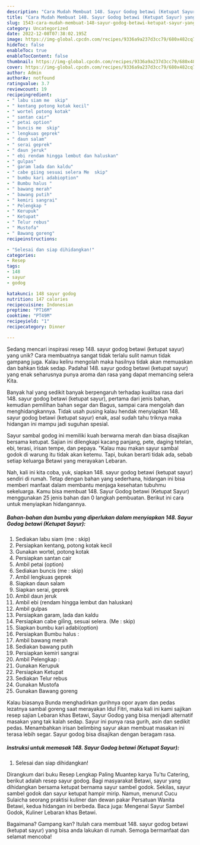 ```yaml
---
description: "Cara Mudah Membuat 148. Sayur Godog betawi (Ketupat Sayur) yang Lezat"
title: "Cara Mudah Membuat 148. Sayur Godog betawi (Ketupat Sayur) yang Lezat"
slug: 1543-cara-mudah-membuat-148-sayur-godog-betawi-ketupat-sayur-yang-lezat
category: Uncategorized
date: 2022-12-08T07:38:02.195Z
image: https://img-global.cpcdn.com/recipes/9336a9a237d3cc79/680x482cq70/148-sayur-godog-betawi-ketupat-sayur-foto-resep-utama.jpg
hideToc: false
enableToc: true
enableTocContent: false
thumbnail: https://img-global.cpcdn.com/recipes/9336a9a237d3cc79/680x482cq70/148-sayur-godog-betawi-ketupat-sayur-foto-resep-utama.jpg
cover: https://img-global.cpcdn.com/recipes/9336a9a237d3cc79/680x482cq70/148-sayur-godog-betawi-ketupat-sayur-foto-resep-utama.jpg
author: Admin
authorAv: notfound
ratingvalue: 3.7
reviewcount: 19
recipeingredient:
- " labu siam me  skip"
- " kentang potong kotak kecil"
- " wortel potong kotak"
- " santan cair"
- " petai option"
- " buncis me  skip"
- " lengkuas geprek"
- " daun salam"
- " serai geprek"
- " daun jeruk"
- " ebi rendam hingga lembut dan haluskan"
- " gulpas"
- " garam lada dan kaldu"
- " cabe giing sesuai selera Me  skip"
- " bumbu kari adabioption"
- " Bumbu halus "
- " bawang merah"
- " bawang putih"
- " kemiri sangrai"
- " Pelengkap "
- " Kerupuk"
- " Ketupat"
- " Telur rebus"
- " Mustofa"
- " Bawang goreng"
recipeinstructions:

- "Selesai dan siap dihidangkan!"
categories:
- Resep
tags:
- 148
- sayur
- godog

katakunci: 148 sayur godog 
nutrition: 147 calories
recipecuisine: Indonesian
preptime: "PT16M"
cooktime: "PT49M"
recipeyield: "1"
recipecategory: Dinner

---
```





Sedang mencari inspirasi resep 148. sayur godog betawi (ketupat sayur) yang unik? Cara membuatnya sangat tidak terlalu sulit namun tidak gampang juga. Kalau keliru mengolah maka hasilnya tidak akan memuaskan dan bahkan tidak sedap. Padahal 148. sayur godog betawi (ketupat sayur) yang enak seharusnya punya aroma dan rasa yang dapat memancing selera Kita.





Banyak hal yang sedikit banyak berpengaruh terhadap kualitas rasa dari 148. sayur godog betawi (ketupat sayur), pertama dari jenis bahan, kemudian pemilihan bahan segar dan Bagus, sampai cara mengolah dan menghidangkannya. Tidak usah pusing kalau hendak menyiapkan 148. sayur godog betawi (ketupat sayur) enak,      asal sudah tahu triknya maka hidangan ini mampu jadi suguhan spesial.














Sayur sambal godog ini memiliki kuah berwarna merah dan biasa disajikan bersama ketupat. Sajian ini dilengkapi kacang panjang, pete, daging tetelan, ebi, terasi, irisan tempe, dan pepaya. &#34;Kalau mau makan sayur sambal godok di warung itu tidak akan ketemu. Tapi, bukan berarti tidak ada, sebab setiap keluarga Betawi yang merayakan Lebaran.






Nah, kali ini kita coba, yuk, siapkan 148. sayur godog betawi (ketupat sayur) sendiri di rumah. Tetap dengan bahan yang sederhana, hidangan ini bisa memberi manfaat dalam membantu menjaga kesehatan tubuhmu sekeluarga. Kamu bisa membuat 148. Sayur Godog betawi (Ketupat Sayur) menggunakan 25 jenis bahan dan 0 langkah pembuatan. Berikut ini cara untuk menyiapkan hidangannya.

<!--inarticleads1-->

##### Bahan-bahan dan bumbu yang diperlukan dalam menyiapkan 148. Sayur Godog betawi (Ketupat Sayur):

1. Sediakan  labu siam (me : skip)
1. Persiapkan  kentang, potong kotak kecil
1. Gunakan  wortel, potong kotak
1. Persiapkan  santan cair
1. Ambil  petai (option)
1. Sediakan  buncis (me : skip)
1. Ambil  lengkuas geprek
1. Siapkan  daun salam
1. Siapkan  serai, geprek
1. Ambil  daun jeruk
1. Ambil  ebi (rendam hingga lembut dan haluskan)
1. Ambil  gulpas
1. Persiapkan  garam, lada dan kaldu
1. Persiapkan  cabe giĺing, sesuai selera. (Me : skip)
1. Siapkan  bumbu kari adabi(option)
1. Persiapkan  Bumbu halus :
1. Ambil  bawang merah
1. Sediakan  bawang putih
1. Persiapkan  kemiri sangrai
1. Ambil  Pelengkap :
1. Gunakan  Kerupuk
1. Persiapkan  Ketupat
1. Sediakan  Telur rebus
1. Gunakan  Mustofa
1. Gunakan  Bawang goreng


Kalau biasanya Bunda menghadirkan gurihnya opor ayam dan pedas lezatnya sambal goreng saat merayakan Idul Fitri, maka kali ini kami sajikan resep sajian Lebaran khas Betawi, Sayur Godog yang bisa menjadi alternatif masakan yang tak kalah sedap. Sayur ini punya rasa gurih, asin dan sedikit pedas. Menambahkan irisan belimbing sayur akan membuat masakan ini terasa lebih segar. Sayur godog bisa disajikan dengan beragam rasa. 

<!--inarticleads2-->

##### Instruksi untuk memasak 148. Sayur Godog betawi (Ketupat Sayur):


1. Selesai dan siap dihidangkan!

Dirangkum dari buku Resep Lengkap Paling Muantep karya Tu&#39;tu Catering, berikut adalah resep sayur godog. Bagi masyarakat Betawi, sayur yang dihidangkan bersama ketupat bernama sayur sambel godok. Sekilas, sayur sambel godok dan sayur ketupat hampir mirip. Namun, menurut Cucu Sulaicha seorang praktisi kuliner dan dewan pakar Persatuan Wanita Betawi, kedua hidangan ini berbeda. Baca juga: Mengenal Sayur Sambel Godok, Kuliner Lebaran khas Betawi. 

Bagaimana? Gampang kan? Itulah cara membuat 148. sayur godog betawi (ketupat sayur) yang bisa anda lakukan di rumah. Semoga bermanfaat dan selamat mencoba!
